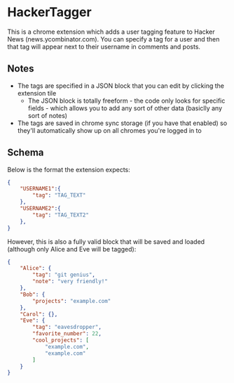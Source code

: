 # HackerTagger

This is a chrome extension which adds a user tagging feature to Hacker News (news.ycombinator.com). You can specify a tag for a user and then that tag will appear next to their username in comments and posts.

## Notes

* The tags are specified in a JSON block that you can edit by clicking the extension tile
  * The JSON block is totally freeform - the code only looks for specific fields - which allows you to add any sort of other data (basiclly any sort of notes)
* The tags are saved in chrome sync storage (if you have that enabled) so they'll automatically show up on all chromes you're logged in to

## Schema

Below is the format the extension expects:

```json
{
    "USERNAME1":{
        "tag": "TAG_TEXT"
    },
    "USERNAME2":{
        "tag": "TAG_TEXT2"
    },
}
```

However, this is also a fully valid block that will be saved and loaded (although only Alice and Eve will be tagged):

```json
{
    "Alice": {
        "tag": "git genius",
        "note": "very friendly!"
    },
    "Bob": {
        "projects": "example.com"
    },
    "Carol": {},
    "Eve": {
        "tag": "eavesdropper",
        "favorite_number": 22,
        "cool_projects": [
            "example.com",
            "example.com"
        ]
    }
}
```
